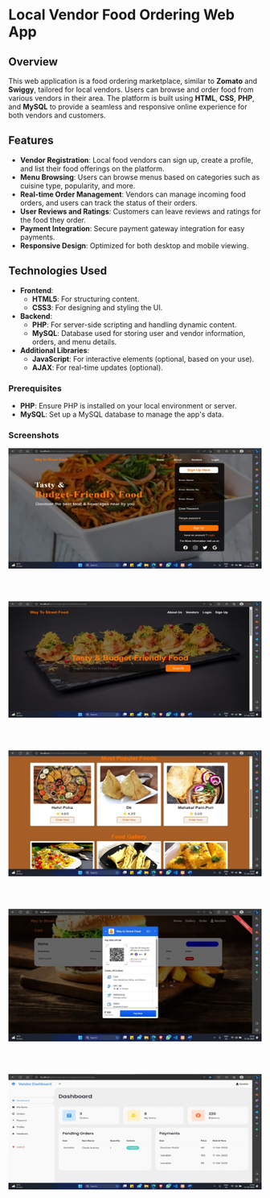 # Local Vendor Food Ordering Web App

## Overview
This web application is a food ordering marketplace, similar to **Zomato** and **Swiggy**, tailored for local vendors. Users can browse and order food from various vendors in their area. The platform is built using **HTML**, **CSS**, **PHP**, and **MySQL** to provide a seamless and responsive online experience for both vendors and customers.

## Features
- **Vendor Registration**: Local food vendors can sign up, create a profile, and list their food offerings on the platform.
- **Menu Browsing**: Users can browse menus based on categories such as cuisine type, popularity, and more.
- **Real-time Order Management**: Vendors can manage incoming food orders, and users can track the status of their orders.
- **User Reviews and Ratings**: Customers can leave reviews and ratings for the food they order.
- **Payment Integration**: Secure payment gateway integration for easy payments.
- **Responsive Design**: Optimized for both desktop and mobile viewing.

## Technologies Used
- **Frontend**:
  - **HTML5**: For structuring content.
  - **CSS3**: For designing and styling the UI.
- **Backend**:
  - **PHP**: For server-side scripting and handling dynamic content.
  - **MySQL**: Database used for storing user and vendor information, orders, and menu details.
- **Additional Libraries**:
  - **JavaScript**: For interactive elements (optional, based on your use).
  - **AJAX**: For real-time updates (optional).

### Prerequisites
- **PHP**: Ensure PHP is installed on your local environment or server.
- **MySQL**: Set up a MySQL database to manage the app's data.

### Screenshots

<p align="center">
  <img src="/image/signup.png" alt="Home Screen"/>
</p>
<br><br>
<p align="center">
  <img src="/image/home_page.png" alt="Home Screen"/>
</p>
<br><br>

<p align="center">
  <img src="/image/home_page2.png" alt="Home Screen"/>
</p>
<br><br>

<p align="center">
  <img src="/image/payment.png" alt="Home Screen"/>
</p>

<br><br>
<p align="center">
  <img src="/image/vendor.png" alt="Home Screen"/>
</p>

